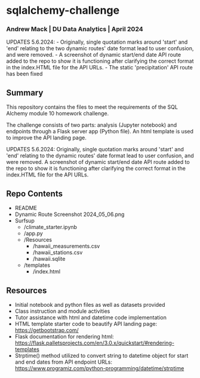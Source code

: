 # sqlalchemy-challenge
### Andrew Mack | DU Data Analytics | April 2024

UPDATES 5.6.2024:
    - Originally, single quotation marks around 'start' and 'end' relating to the two dynamic routes' date format lead to user confusion, and were removed.
    - A screenshot of dynamic start/end date API route added to the repo to show it is functioning after clarifying the correct format in the index.HTML file for the API URLs.
    - The static 'precipitation' API route has been fixed

## Summary
This repository contains the files to meet the requirements of the SQL Alchemy module 10 homework challenge.

The challenge consists of two parts: analysis (Jupyter notebook) and endpoints through a Flask server app (Python file). An html template is used to improve the API landing page.

UPDATES 5.6.2024: Originally, single quotation marks around 'start' and 'end' relating to the dynamic routes' date format lead to user confusion, and were removed. A screenshot of dynamic start/end date API route added to the repo to show it is functioning after clarifying the correct format in the index.HTML file for the API URLs.

## Repo Contents
- README
- Dynamic Route Screenshot 2024_05_06.png
- Surfsup
    - /climate_starter.ipynb
    - /app.py
    - /Resources
        - /hawaii_measurements.csv
        - /hawaii_stations.csv
        - /hawaii.sqlite
    - /templates
        - /index.html

## Resources
- Initial notebook and python files as well as datasets provided
- Class instruction and module activities
- Tutor assistance with html and datetime code implementation
- HTML template starter code to beautify API landing page: https://getbootstrap.com/
- Flask documentation for rendering html: https://flask.palletsprojects.com/en/3.0.x/quickstart/#rendering-templates
- Strptime() method utilized to convert string to datetime object for start and end dates from API endpoint URLs: https://www.programiz.com/python-programming/datetime/strptime
